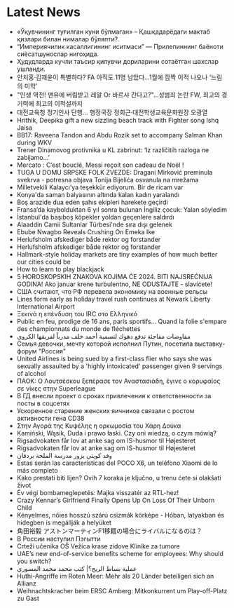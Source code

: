 # Latest News
-  «Ўқувчининг туғилган куни бўлмаган» – Қашқадарёдаги мактаб қизлари билан нималар бўляпти?.
-  “Империячилик касаллигининг иситмаси” — Прилепиннинг баёноти сиёсатшунослар нигоҳида.
-  Ҳудудларда кучли таъсир қилувчи дориларини сотаётган шахслар ушланди.
-  안치홍·김재윤이 특별하다? FA 아직도 11명 남았다…1월에 깜짝 이적 나오나 ‘느림의 미학’
-  "인생 역전! 맨유에 버림받고 레알 Or 바르샤 간다고?"…성범죄 논란 FW, 최고의 경기력에 최고의 이적설까지
-  대전교육청 정기인사 단행… 행정국장 정회근·대전학생교육문화원장 오광열
-  Hrithik, Deepika gift a new sizzling beach track with Fighter song Ishq Jaisa
-  BB17: Raveena Tandon and Abdu Rozik set to accompany Salman Khan during WKV
-  Trener Dinamovog protivnika u KL zabrinut: ‘Iz različitih razloga ne zabijamo…’
-  Mercato : C’est bouclé, Messi reçoit son cadeau de Noël !
-  TUGA U DOMU SRPSKE FOLK ZVEZDE: Dragani Mirković preminula svekrva - potresna objava Tonija Bijelića osvanula na mrežama
-  Milletvekili Kalaycı’ya teşekkür ediyorum. Bir de ricam var
-  Konya'da saman balyasının altında kalan kadın yaralandı
-  Boş arazide dua eden şahıs ekipleri harekete geçirdi
-  Fransa’da kaybolduktan 6 yıl sonra bulunan İngiliz çocuk: Yalan söyledim
-  İstanbul'da başıboş köpekler yoldan geçenlere saldırdı
-  Alaaddin Camii Sultanlar Türbesi'nde sıra dışı gelenek
-  Ebube Nwagbo Reveals Crushing On Emeka Ike
-  Herlufsholm afskediger både rektor og forstander
-  Herlufsholm afskediger både rektor og forstander
-  Hallmark-style holiday markets are tiny examples of how much better our cities could be
-  How to learn to play blackjack
-  5 HOROSKOPSKIH ZNAKOVA KOJIMA ĆE 2024. BITI NAJSREĆNIJA GODINA! Ako januar krene turbulentno, NE ODUSTAJTE - slavićete!
-  США считают, что РФ перевела экономику на военные рельсы
-  Lines form early as holiday travel rush continues at Newark Liberty International Airport
-  Ξεκινά η επένδυση του IRC στο Ελληνικό
-  Public en feu, prodige de 16 ans, paris sportifs… Quand la folie s'empare des championnats du monde de fléchettes
-  مفاوضات مفاجئة تدفع دهوك لتسمية أحمد خلف مدرباً لفريقها الكروي
-  Семья девочки, мечту которой исполнил Путин, посетила выставку-форум "Россия"
-  United Airlines is being sued by a first-class flier who says she was sexually assaulted by a 'highly intoxicated' passenger given 9 servings of alcohol
-  ΠΑΟΚ: Ο Λουτσέσκου ξεπέρασε τον Αναστασιάδη, έγινε ο κορυφαίος σε νίκες στην Superleague
-  В ГД внесли проект о сроках привлечения к ответственности за посты в соцсетях
-  Ускоренное старение женских яичников связали с ростом активности гена CD38
-  Στην Αγορά της Κυψέλης η ορκωμοσία του Χάρη Δούκα
-  Kamiński, Wąsik, Duda i prawo łaski. Czy oni wiedzą, o czym mówią?
-  Rigsadvokaten får lov at anke sag om IS-husmor til Højesteret
-  Rigsadvokaten får lov at anke sag om IS-husmor til Højesteret
-  وفد كويتي يزور مدرسة الملحة بردفان
-  Estas serán las características del POCO X6, un teléfono Xiaomi de lo más completo
-  Kako prestati biti lijen? Ovih 7 koraka je ključno, u trenu ćete si olakšati život
-  Év végi bombameglepetés: Majka visszatér az RTL-hez!
-  Crazy Kennar’s Girlfriend Finally Opens Up On Loss Of Their Unborn Child
-  Kényelmes, nőies hosszú szárú csizmák körképe - Hóban, latyakban és hidegben is megállják a helyüket
-  角田裕毅 アストンマーティンF1移籍の場合にライバルになるのは？
-  В России наступил Пэгытти
-  Crteži učenika OŠ Vežica krase zidove Klinike za tumore
-  UAE’s new end-of-service benefits scheme for employees: Why should you switch?
-  عملية بساط الريح؟| كتب محمد محمد المسوري
-  Huthi-Angriffe im Roten Meer: Mehr als 20 Länder beteiligen sich an Allianz
-  Weihnachtskracher beim ERSC Amberg: Mitkonkurrent um Play-off-Platz zu Gast
